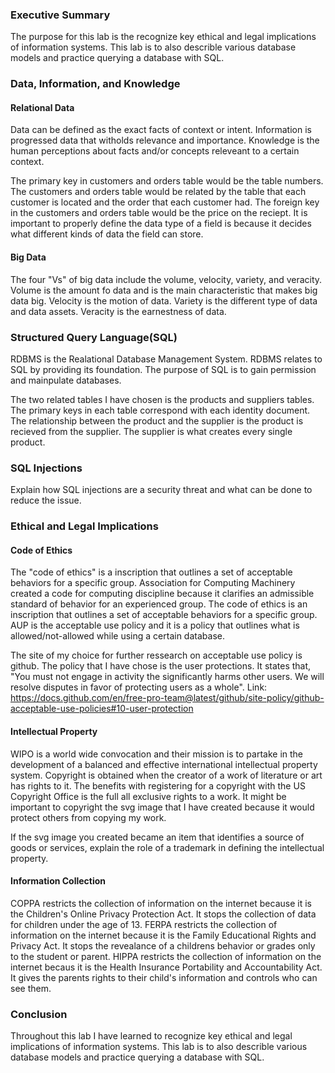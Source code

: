 ### Executive Summary
The purpose for this lab is the recognize key ethical and legal implications of information systems. This lab is to also describle various database models and practice querying a database with SQL. 

### Data, Information, and Knowledge

#### Relational Data

Data can be defined as the exact facts of context or intent. Information is progressed data that witholds relevance and importance. Knowledge is the human perceptions about facts and/or concepts releveant to a certain context. 

The primary key in customers and orders table would be the table numbers. The customers and orders table would be related by the table that each customer is located and the order that each customer had. The foreign key in the customers and orders table would be the price on the reciept. It is important to properly define the data type of a field is because it decides what different kinds of data the field can store. 

#### Big Data
The four "Vs" of big data include the volume, velocity, variety, and veracity. Volume is the amount fo data and is the main characteristic that makes big data big. Velocity is the motion of data. Variety is the different type of data and data assets. Veracity is the earnestness of data. 

### Structured Query Language(SQL)
RDBMS is the Realational Database Management System. RDBMS relates to SQL by providing its foundation. The purpose of SQL is to gain permission and mainpulate databases. 

The two related tables I have chosen is the products and suppliers tables. The primary keys in each table correspond with each identity document. The relationship between the product and the supplier is the product is recieved from the supplier. The supplier is what creates every single product. 

### SQL Injections

Explain how SQL injections are a security threat and what can be done to reduce the issue. 
 

### Ethical and Legal Implications

#### Code of Ethics 
The "code of ethics" is a inscription that outlines a set of acceptable behaviors for a specific group. Association for Computing Machinery created a code for computing discipline because it clarifies an admissible standard of behavior for an experienced group. The code of ethics is an inscription that outlines a set of acceptable behaviors for a specific group. AUP is the acceptable use policy and it is a policy that outlines what is allowed/not-allowed while using a certain database. 

The site of my choice for further ressearch on acceptable use policy is github. The policy that I have chose is the user protections. It states that, "You must not engage in activity the significantly harms other users. We will resolve disputes in favor of protecting users as a whole". 
Link: https://docs.github.com/en/free-pro-team@latest/github/site-policy/github-acceptable-use-policies#10-user-protection

#### Intellectual Property
WIPO is a world wide convocation  and their mission is to partake in the development of a balanced and effective international intellectual property system. Copyright is obtained when the creator of a work of literature or art has rights to it. The benefits with registering for a copyright with the US Copyright Office is the full all exclusive rights to a work. It might be important to copyright the svg image that I have created because it would protect others from copying my work.
 
 If the svg image you created became an item that identifies a source of goods or services, explain the role of a trademark in defining the intellectual property. 
 
#### Information Collection
COPPA restricts the collection of information on the internet because it is the Children's Online Privacy Protection Act. It stops the collection of data for children under the age of 13. FERPA restricts the collection of information on the internet because it is the Family Educational Rights and Privacy Act. It stops the revealance of a childrens behavior or grades only to the student or parent. HIPPA restricts the collection of information on the internet becaus it is the Health Insurance Portability and Accountability Act. It gives the parents rights to their child's information and controls who can see them.  

### Conclusion
Throughout this lab I have learned to recognize key ethical and legal implications of information systems. This lab is to also describle various database models and practice querying a database with SQL. 
